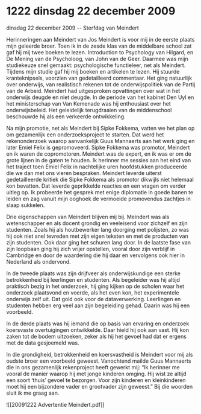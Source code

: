 # 1222 dinsdag 22 december 2009
dinsdag 22 december 2009 -- Sterfdag van Meindert

Herinneringen aan Meindert van Jos
Meindert is voor mij in de eerste plaats mijn geleerde broer. Toen ik in de zesde klas van de middelbare school zat gaf hij mij twee boeken te lezen. Introduction to Psychology van Hilgard, en De Mening van de Psycholoog, van John van de Geer. Daarmee was mijn studiekeuze snel gemaakt: psychologische functieleer, net als Meindert. Tijdens mijn studie gaf hij mij boeken en artikelen te lezen. Hij stuurde kranteknipsels, voorzien van gedetailleerd commentaar. Het ging natuurlijk over onderwijs, van realistisch rekenen tot de onderwijspolitiek van de Partij van de Arbeid. Meindert had uitgesproken opvattingen over wat in het onderwijs deugde en niet deugde. In de periode van het kabinet Den Uyl en het ministerschap van Van Kemenade was hij enthousiast over het onderwijsbeleid. Het geleidelijk terugdraaien van de middenschool beschouwde hij als een verkeerde ontwikkeling.

Na mijn promotie, net als Meindert bij Sipke Fokkema, vatten we het plan op om gezamenlijk een onderzoeksproject te starten. Dat werd het rekenonderzoek waarop aanvankelijk Guus Mannaerts aan het werk ging en later Emiel Felix is gepromoveerd. Sipke Fokkema was promotor, Meindert en ik waren de copromotoren. Meindert was de expert, en ik was er om de grote lijnen in de gaten te houden. Ik herinner me sessies aan het eind van het traject toen Emiel Felix in nachtelijke uren hoofdstukken produceerde die we dan met ons vieren bespraken. Meindert leverde uiterst gedetailleerde kritiek die Sipke Fokkema als promotor dikwijls niet helemaal kon bevatten. Dat leverde geprikkelde reacties en een vragen om verder uitleg op. Ik probeerde het gesprek met enige diplomatie in goede banen te leiden en zag vanuit mijn ooghoek de vermoeide promovendus zachtjes in slaap sukkelen.

Drie eigenschappen van Meindert blijven mij bij. Meindert was als wetenschapper en als docent grondig en veeleisend voor zichzelf en zijn studenten. Zoals hij als houtbewerker lang doorging met polijsten, zo was hij ook niet snel tevreden met zijn eigen teksten en met de producten van zijn studenten. Ook daar ging het schuren lang door. In de laatste fase van zijn loopbaan ging hij zich vrijer opstellen, vooral door zijn verblijf in Cambridge en door de waardering die hij daar en vervolgens ook hier in Nederland als ondervond.

In de tweede plaats was zijn drijfveer als onderwijskundige een sterke betrokkenheid bij leerlingen en studenten. Als begeleider was hij altijd praktisch bezig in het onderzoek, hij ging kijken op de scholen waar het onderzoek plaatsvond en voerde, als het even kon, het experimentele onderwijs zelf uit. Dat gold ook voor de dataverwerking. Leerlingen en studenten hebben erg veel aan zijn begeleiding gehad. Daarin was hij een voorbeeld.

In de derde plaats was hij iemand die op basis van ervaring en onderzoek koersvaste overtuigingen ontwikkelde. Daar hield hij ook aan vast. Hij kon zaken tot de bodem uitzoeken, zeker als hij het gevoel had dat er ergens met de data gesjoemeld was.

In die grondigheid, betrokkenheid en koersvastheid is Meindert voor mij als oudste broer een voorbeeld geweest. Vanochtend mailde Guus Mannaerts die in ons gezamenlijk rekenproject heeft gewerkt mij: “Ik herinner me vooral de manier waarop hij met jonge kinderen omging. Hij wist ze altijd een soort ‘thuis’ gevoel te bezorgen. Voor zijn kinderen en kleinkinderen moet hij een bijzondere vader en grootvader zijn geweest.” Bij die woorden sluit ik me graag aan. 

![[20091222 Advertentie Meindert.pdf]]